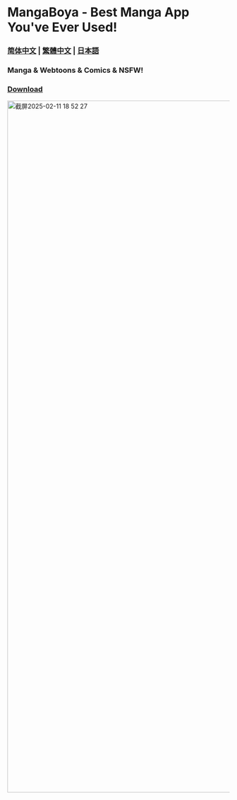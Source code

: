 # MangaBoya - Best Manga App You've Ever Used!
### [简体中文](https://mangaboya.github.io/zh) | [繁體中文](https://mangaboya.github.io/zh-TW) | [日本語](https://mangaboya.github.io/ja)
 
### Manga & Webtoons & Comics & NSFW! 

### [Download](https://github.com/MangaBoya/mangaboya.github.io/releases)

<img width="1565" alt="截屏2025-02-11 18 52 27" src="https://github.com/user-attachments/assets/dc1efbdd-06fb-44ec-82a5-cf82219e382e" />
